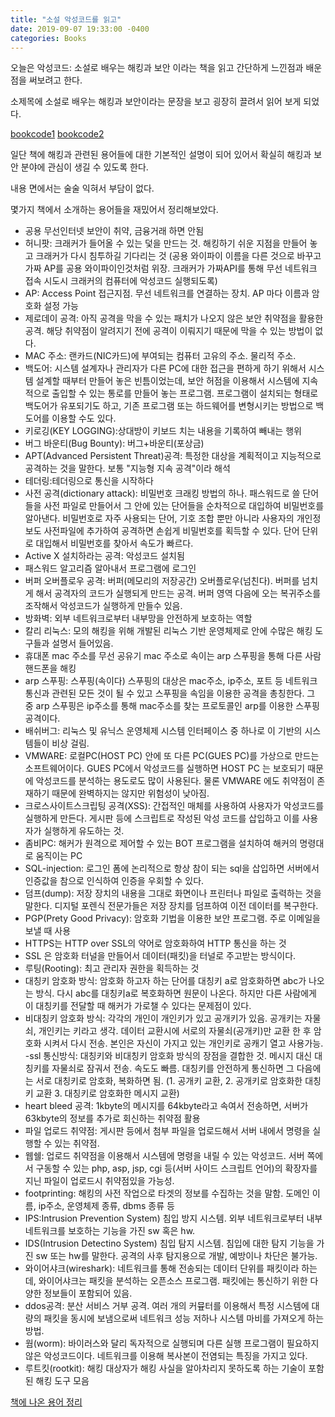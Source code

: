 ```yaml
---
title: "소설 악성코드를 읽고"
date: 2019-09-07 19:33:00 -0400
categories: Books
---
```


오늘은 악성코드: 소설로 배우는 해킹과 보안 이라는 책을 읽고 간단하게 느낀점과 배운점을 써보려고 한다.

소제목에 소설로 배우는 해킹과 보안이라는 문장을 보고 굉장히 끌려서 읽어 보게 되었다.

[bookcode1](/assets/images/bookcode1.jpg)
[bookcode2](/assets/images/bookcode2.jpg)

일단 책에 해킹과 관련된 용어들에 대한 기본적인 설명이 되어 있어서 확실히 해킹과 보안 분야에 관심이 생길 수 있도록 한다.

내용 면에서는 술술 익혀서 부담이 없다. 

몇가지 책에서 소개하는 용어들을 재밌어서 정리해보았다.

- 공용 무선인터넷 보안이 취약, 금융거래 하면 안됨
- 허니팟: 크래커가 들어올 수 있는 덫을 만드는 것. 해킹하기 쉬운 지점을 만들어 놓고 크래커가 다시 침투하길 기다리는 것 (공용 와이파이 이름을 다른 것으로 바꾸고 가짜 AP를 공용 와이파이인것처럼 위장. 크래커가 가짜API를 통해 무선 네트워크 접속 시도시 크래커의 컴퓨터에 악성코드 실행되도록)
- AP: Access Point 접근지점. 무선 네트워크를 연결하는 장치. AP 마다 이름과 암호화 설정 가능
- 제로데이 공격: 아직 공격을 막을 수 있는 패치가 나오지 않은 보안 취약점을 활용한 공격. 해당 취약점이 알려지기 전에 공격이 이뤄지기 때문에 막을 수 있는 방법이 없다.
- MAC 주소: 랜카드(NIC카드)에 부여되는 컴퓨터 고유의 주소. 물리적 주소.
- 백도어: 시스템 설계자나 관리자가 다른 PC에 대한 접근을 편하게 하기 위해서 시스템 설계할 때부터 만들어 놓은 빈틈이었는데, 보안 허점을 이용해서 시스템에 지속적으로 출입할 수 있는 통로를 만들어 놓는 프로그램. 프로그램이 설치되는 형태로 백도어가 유포되기도 하고, 기존 프로그램 또는 하드웨어를 변형시키는 방법으로 백도어를 이용할 수도 있다.
- 키로깅(KEY LOGGING):상대방이 키보드 치는 내용을 기록하여 빼내는 행위
- 버그 바운티(Bug Bounty): 버그+바운티(포상금)
- APT(Advanced Persistent Threat)공격: 특정한 대상을 계획적이고 지능적으로 공격하는 것을 말한다. 보통 "지능형 지속 공격"이라 해석
- 테더링:테더링으로 통신을 시작하다
- 사전 공격(dictionary attack): 비밀번호 크래킹 방법의 하나. 패스워드로 쓸 단어들을 사전 파일로 만들어서 그 안에 있는 단어들을 순차적으로 대입하여 비밀번호를 알아낸다. 비밀번호로 자주 사용되는 단어, 기호 조합 뿐만 아니라 사용자의 개인정보도 사전파일에 추가하여 공격하면 손쉽게 비밀번호를 획득할 수 있다. 단어 단위로 대입해서 비밀번호를 찾아서 속도가 빠르다.
- Active X 설치하라는 공격: 악성코드 설치됨
- 패스워드 알고리즘 알아내서 프로그램에 로그인
- 버퍼 오버플로우 공격: 버퍼(메모리의 저장공간) 오버플로우(넘친다). 버퍼를 넘치게 해서 공격자의 코드가 실행되게 만드는 공격. 버퍼 영역 다음에 오는 복귀주소를 조작해서 악성코드가 실행하게 만들수 있음.
- 방화벽: 외부 네트워크로부터 내부망을 안전하게 보호하는 역할
- 칼리 리눅스: 모의 해킹을 위해 개발된 리눅스 기반 운영체제로 안에 수많은 해킹 도구들과 설명서 들어있음. 
- 휴대폰 mac 주소를 무선 공유기 mac 주소로 속이는 arp 스푸핑을 통해 다른 사람 핸드폰을 해킹
- arp 스푸핑: 스푸핑(속이다) 스푸핑의 대상은 mac주소, ip주소, 포트 등 네트워크 통신과 관련된 모든 것이 될 수 있고 스푸핑을 속임을 이용한 공격을 총칭한다. 그 중 arp 스푸핑은 ip주소를 통해 mac주소를 찾는 프로토콜인 arp를 이용한 스푸핑 공격이다.
- 배쉬버그: 리눅스 및 유닉스 운영체제 시스템 인터페이스 중 하나로 이 기반의 시스템들이 비상 걸림.
- VMWARE: 로컬PC(HOST PC) 안에 또 다른 PC(GUES PC)를 가상으로 만드는 소프트웨어이다. GUES PC에서 악성코드를 실행하면 HOST PC 는 보호되기 때문에 악성코드를 분석하는 용도로도 많이 사용된다. 물론 VMWARE 에도 취약점이 존재하기 때문에 완벽하지는 않지만 위험성이 낮아짐.
- 크로스사이트스크립팅 공격(XSS): 간접적인 매체를 사용하여 사용자가 악성코드를 실행하게 만든다. 게시판 등에 스크립트로 작성된 악성 코드를 삽입하고 이를 사용자가 실행하게 유도하는 것.
- 좀비PC: 해커가 원격으로 제어할 수 있는 BOT 프로그램을 설치하여 해커의 명령대로 움직이는 PC
- SQL-injection: 로그인 폼에 논리적으로 항상 참이 되는 sql을 삽입하면 서버에서 인증값을 참으로 인식하여 인증을 우회할 수 있다.
- 덤프(dump): 저장 장치의 내용을 그대로 화면이나 프린터나 파일로 출력하는 것을 말한다. 디지털 포렌식 전문가들은 저장 장치를 덤프하여 이전 데이터를 복구한다.
- PGP(Prety Good Privacy): 암호화 기법을 이용한 보안 프로그램. 주로 이메일을 보낼 때 사용
- HTTPS는 HTTP over SSL의 약어로 암호화하여 HTTP 통신을 하는 것
- SSL 은 암호화 터널을 만들어서 데이터(패킷)을 터널로 주고받는 방식이다. 
- 루팅(Rooting): 최고 관리자 권한을 획득하는 것
- 대칭키 암호화 방식: 암호화 하고자 하는 단어를 대칭키 a로 암호화하면 abc가 나오는 방식. 다시 abc를 대칭키a로 복호화하면 원문이 나온다. 하지만 다른 사람에게 이 대칭키를 전달할 때 해커가 가로챌 수 있다는 문제점이 있다.
- 비대칭키 암호화 방식: 각각의 개인이 개인키가 있고 공개키가 있음. 공개키는 자물쇠, 개인키는 키라고 생각. 데이터 교환시에 서로의 자물쇠(공개키)만 교환 한 후 암호화 시켜서 다시 전송. 본인은 자신이 가지고 있는 개인키로 공캐기 열고 사용가능.
-ssl 통신방식: 대칭키와 비대칭키 암호화 방식의 장점을 결합한 것. 메시지 대신 대칭키를 자물쇠로 잠궈서 전송. 속도도 빠름. 대칭키를 안전하게 통신하면 그 다음에는 서로 대칭키로 암호화, 복화하면 됨.
(1. 공개키 교환, 2. 공개키로 암호화한 대칭키 교환 3. 대칭키로 암호화한 메시지 교환)
- heart bleed 공격: 1kbyte의 메시지를 64kbyte라고 속여서 전송하면, 서버가 63kbyte의 정보를 추가로 회신하는 취약점 활용
- 파일 업로드 취약점: 게시판 등에서 첨부 파일을 업로드해서 서버 내에서 명령을 실행할 수 있는 취약점.
- 웹쉘: 업로드 취약점을 이용해서 시스템에 명령을 내릴 수 있는 악성코드. 서버 쪽에서 구동할 수 있는 php, asp, jsp, cgi 등(서버 사이드 스크립트 언어)의 확장자를 지닌 파일이 업로드시 취약점있을 가능성.
- footprinting: 해킹의 사전 작업으로 타겟의 정보를 수집하는 것을 말함. 도메인 이름, ip주소, 운영체제 종류, dbms 종류 등
- IPS:Intrusion Prevention System) 침입 방지 시스템. 외부 네트워크로부터 내부 네트워크를 보호하는 기능을 가진 sw 혹은 hw. 
- IDS(Intrusion Detectino System) 침입 탐지 시스템. 침입에 대한 탐지 기능을 가진 sw 또는 hw를 말한다. 공격의 사후 탐지용으로 개발, 예방이나 차단은 불가능.
- 와이어샤크(wireshark): 네트워크를 통해 전송되는 데이터 단위를 패킷이라 하는데, 와이어샤크는 패킷을 분석하는 오픈소스 프로그램. 패킷에는 통신하기 위한 다양한 정보들이 포함되어 있음.
- ddos공격: 분산 서비스 거부 공격. 여러 개의 커뮾터를 이용해서 특정 시스템에 대량의 패킷을 동시에 보냄으로써 네트워크 성능 저하나 시스템 마비를 가져오게 하는 방법. 
- 웜(worm): 바이러스와 달리 독자적으로 실행되며 다른 실행 프로그램이 필요하지 않은 악성코드이다. 네트워크를 이용해 복사본이 전염되는 특징을 가지고 있다.
- 루트킷(rootkit): 해킹 대상자가 해킹 사실을 알아차리지 못하도록 하는 기술이 포함된 해킹 도구 모음


[책에 나온 용어 정리](/assets/악성코드를_읽고.txt)

